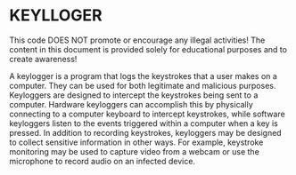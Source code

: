 # KEYLLOGER
This code DOES NOT promote or encourage any illegal activities! The content in this document is provided solely for educational purposes and to create awareness!


A keylogger is a program that logs the keystrokes that a user makes on a computer. They can be used for both legitimate and malicious purposes.
Keyloggers are designed to intercept the keystrokes being sent to a computer. Hardware keyloggers can accomplish this by physically connecting to a computer keyboard to intercept keystrokes, while software keyloggers listen to the events triggered within a computer when a key is pressed. In addition to recording keystrokes, keyloggers may be designed to collect sensitive information in other ways. For example, keystroke monitoring may be used to capture video from a webcam or use the microphone to record audio on an infected device.

